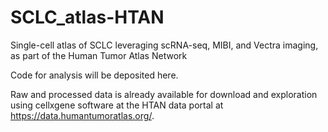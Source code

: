 # SCLC_atlas-HTAN
Single-cell atlas of SCLC leveraging scRNA-seq, MIBI, and Vectra imaging, as part of the Human Tumor Atlas Network

Code for analysis will be deposited here. 

Raw and processed data is already available for download and exploration using cellxgene software at the HTAN data portal at https://data.humantumoratlas.org/.
